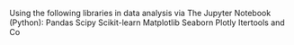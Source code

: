 
Using the following libraries in data analysis via The Jupyter Notebook (Python):
Pandas
Scipy
Scikit-learn
Matplotlib
Seaborn
Plotly
Itertools and Co
